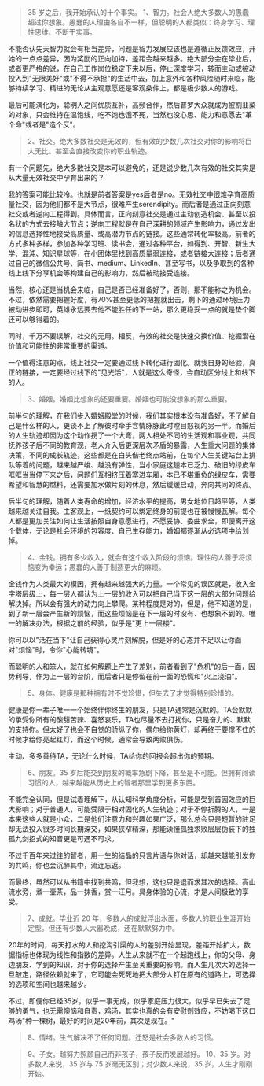 > 35 岁之后，我开始承认的十个事实。
> 1、智力。社会人绝大多数人的愚蠢超过你想象。愚蠢的人理由各自不一样，但聪明的人都类似：终身学习、理性思维、不断干实事。

不能否认先天智力就会有相当差异，问题是智力发展应该也是遵循正反馈效应，开始的一点点差异，因为奖励的正向加持，差距会越来越多。绝大部分会在毕业后，或者更严格的说，在自己工作岗位稳定下来以后，停止深度学习，转而主动或被动投入到"无限美好"或"不得不承担"的生活中去，加上意外和各种风险随时来临，能够持续学习、精进的无论从主观意愿还是客观条件上，都是极少数人的游戏。

最后可能演化为，聪明人之间优质互补，高频合作，然后普罗大众就成为被割韭菜的对象，只会维持在温饱线，吃不饱也饿不死，当然也没心思、能力和意愿去"革个命"或者是"造个反"。

> 2、社交。绝大多数社交是无效的，但有效的少数几次社交对你的影响将巨大无比。甚至会直接改变你的职业轨迹。

有一个问题先，绝大多数社交是本可以避免的，还是说少数几次有效的社交其实是从大量无效社交中孕育出来的？

我的答案可能比较冷。也就是前者答案是yes后者是no。无效社交中很难孕育高质量社交，因为他们都不是大节点，很难产生serendipity。而后者是通过正向刻意社交或者逆向工程得到。具体而言，正向刻意社交是通过主动创造机会、甚至以投名状的方式去接触大节点；逆向工程就是在自己深耕的领域产生影响力，通过发出的信息选择性地接受高质量、或高潜力节点的链接。这些通常转化率极高。前者的方式多种多样，参加各种学习班、读书会，通过各种平台，如得到、开智、新生大学、混沌、知识星球等，在小团体里找到高质量弱连接，或者链接大连接；后者通过自己的微信公共号、简书、medium、LinkedIn、甚至写书，以及争取到的各种线上线下分享机会等构建自己的影响力，然后被动接受连接。

当然，核心还是当机会来临，自己是否已经准备好了，否则，那不能称之为机会。不过，依然需要把握好度，有70%甚至更低的把握就出击，剩下的通过环境压力被动进步即可，英雄永远要去他不能胜任的下一站，那么更稳妥一点的就是垫个脚还可以够得着的。

同时，千万不要误解，社交的无用。相反，有效的社交是快速交换价值、挖掘潜在价值和可能性的非常重要的渠道。

一个值得注意的点，线上社交一定要通过线下转化进行固化。就我自身的经验，真正的链接，一定要经过线下的"见光活"，人就是这么奇怪，会自动区分线上和线下的人。

> 3、婚姻。婚姻比想象的还要重要。婚姻也可能没想象的那么重要。

前半句的理解，在我们步入婚姻殿堂的时候，我们其实根本没有准备好，不了解自己是什么样的人，更谈不上了解彼时牵手含情脉脉此时瞠目怒视的另一半。而婚后的人生轨迹却因为这个动作拐了一个大弯，两人相处不同的生活观和事业观，共同抚养孩子后不同的教育观，老人介入后更深层次矛盾的暴露，人生重大问题的集体决策，不同的成长轨迹，这些都是在白头偕老终点站前，在每个人生关键站台上排队等着的问题，越来越严峻、越没有弹性，当小家庭这趟本已乏力、破旧的绿皮车哐哐当当停下来之后，问题们互相挤压着塞进车厢，本已不堪重负的绿皮车，需要希望和智慧的燃料，还需要加水做片刻的休息，然后缓缓启动，奔向共同的终点。

后半句的理解，随着人类寿命的增加，经济水平的提高，男女地位日趋平等，人类越来越关注自我。主客观上，一纸契约可以绑定终身的前提也在被慢慢瓦解。每个人都是更加关注如何让生活按照自身意愿进行，不愿妥协、委曲求全，即便离开这个载体，无论是社会环境的包容度、自己生存能力，婚姻都逐渐从必选项中给划掉。

> 4、金钱。拥有多少收入，就会有这个收入阶段的烦恼。理性的人善于将烦恼变为幸运；愚蠢的人善于制造更大的麻烦。

金钱作为人类最大的模因，拥有越来越强大的力量。一个常见的误区就是，收入金字塔层级上，每一层人都认为上一层的收入可以把自己当下这一层的大部分问题给解决掉。所以会有强大的动力向上攀爬。某种程度是对的，但是，他不知道的是，到了新一层会产生新的烦恼，而这些烦恼是在下一层的时没有、也想象不到的。唯一的解决办法，根据之前的经验，似乎是"更上一层楼"。

你可以以"活在当下"让自己获得心灵片刻解脱，但是好的心态并不足以让你面对"烦恼"时，令你"心能转境"。

而聪明的人和笨人，就在如何解题上产生了差别，前者看到了"危机"的后一面，因势利导，作为上一层的台阶，而后者只是停留在前一面的恐慌和"火上浇油"。

> 5、身体。健康是那种拥有时不觉珍惜，但失去了才觉得特别珍惜的。

健康是你一辈子唯一一个始终伴你终生的朋友，只是TA通常是沉默的。TA会默默的承受你所有的酸甜苦辣、喜怒哀乐，TA也尽量不去打扰你，只是奋力的、默默的支持你。但太好了也会不自觉的骄纵了你，偶尔给你黄灯，却再终于要撑不住的时候才给你亮起红灯，而这个时候，通常会导致两败俱伤。

主动、多多善待TA，无论什么时候，TA给你的回报会超出你的预期。

> 6、朋友。35 岁后能交到朋友的概率急剧下降，甚至是不可能。但拥有阅读习惯的人，越来越能从历史上的智者那里学到更多东西。

不能完全认同，但是试着理解下，从认知科学角度分析，可能是受到首因效应的巨大影响；对于普通人，可能受限于相对固化的人生轨迹；对于不停折腾的人，一是本来这些人就是小众，二是他们注意力和兴趣如果广泛，那么总会只是短暂的驻足却无法投入很多时间长期深交，如果狭窄精深，那能读懂孤独求败层层伪装下的独孤九剑招式的知音更是可遇不可求。

不过千百年来过往的智者，用一生的结晶的只言片语与你对话，却越来越能引发你的共鸣，你也会沉醉其中，流连忘返。

而最终，虽然可以从书籍中找到共鸣，但我想，这也只是退而求其次的选择。高山流水旁，煮一壶茶，品一抹香，赏一汪月。具身体验的心流，才是人间极致的享受。

> 7、成就。毕业近 20 年，多数人的成就浮出水面，多数人的职业生涯开始定型。但还有少数人大器晚成，还在默默努力中。

20年的时间，每天打水的人和挖沟引渠的人的差别开始显现，差距开始扩大，数据指标也体现为线性和指数的差异。人生从来就不在一个起跑线上，你的父母、身边朋友、学到的知识，对于你的选择产生至关重要的影响。而人生几次大的选择一旦敲定，路径依赖就来了，它可能会死死地把大部分人钉在原有的道路上，可选择的选项和空间也越来越少。

不过，即便你已经35岁，似乎一事无成，似乎家庭压力很大，似乎早已失去了足够的勇气，也无需懊恼和自责，鸡汤，其实也真的会有安慰剂效应，不妨喝下这口鸡汤"种一棵树，最好的时间是20年前，其次是现在。"

> 8、情绪。生气解决不了任何问题。迁怒是社会多数人的习惯。



> 9、子女。越努力照顾自己而非孩子，孩子反而发展越好。
> 10、35 岁。对多数人来说，35 岁与 75 岁毫无区别；对少数人来说，35 岁，人生才刚刚开始。





